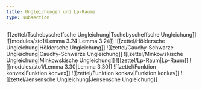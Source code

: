 ```yaml
---
title: Ungleichungen und Lp-Räume
type: subsection
---
```


![[zettel/Tschebyscheffsche Ungleichung|Tschebyscheffsche Ungleichung]]
![[modules/sto1/Lemma 3.24|Lemma 3.24]]
![[zettel/Höldersche Ungleichung|Höldersche Ungleichung]]
![[zettel/Cauchy-Schwarze Ungleichung|Cauchy-Schwarze Ungleichung]]
![[zettel/Minkowskische Ungleichung|Minkowskische Ungleichung]]
![[zettel/Lp-Raum|Lp-Raum]]
![[modules/sto1/Lemma 3.30|Lemma 3.30]]
![[zettel/Funktion konvex|Funktion konvex]]
![[zettel/Funktion konkav|Funktion konkav]]
![[zettel/Jensensche Ungleichung|Jensensche Ungleichung]]